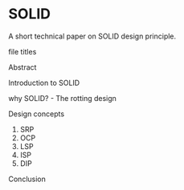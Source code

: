 # SOLID

A short technical paper on SOLID design principle.

file titles

Abstract

Introduction to SOLID

why SOLID? - The rotting design

Design concepts
1. SRP
2. OCP
3. LSP
4. ISP
5. DIP

Conclusion